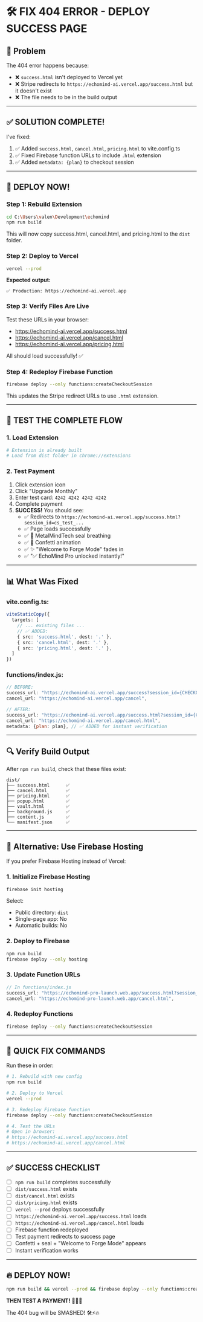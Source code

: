 # 🛠️ FIX 404 ERROR - DEPLOY SUCCESS PAGE

## 🎯 Problem

The 404 error happens because:
- ❌ `success.html` isn't deployed to Vercel yet
- ❌ Stripe redirects to `https://echomind-ai.vercel.app/success.html` but it doesn't exist
- ❌ The file needs to be in the build output

---

## ✅ SOLUTION COMPLETE!

I've fixed:
1. ✅ Added `success.html`, `cancel.html`, `pricing.html` to vite.config.ts
2. ✅ Fixed Firebase function URLs to include `.html` extension
3. ✅ Added `metadata: {plan}` to checkout session

---

## 🚀 DEPLOY NOW!

### **Step 1: Rebuild Extension**
```bash
cd C:\Users\valen\Development\echomind
npm run build
```

This will now copy success.html, cancel.html, and pricing.html to the `dist` folder.

### **Step 2: Deploy to Vercel**
```bash
vercel --prod
```

**Expected output:**
```
✅ Production: https://echomind-ai.vercel.app
```

### **Step 3: Verify Files Are Live**

Test these URLs in your browser:
- https://echomind-ai.vercel.app/success.html
- https://echomind-ai.vercel.app/cancel.html
- https://echomind-ai.vercel.app/pricing.html

All should load successfully! ✅

### **Step 4: Redeploy Firebase Function**
```bash
firebase deploy --only functions:createCheckoutSession
```

This updates the Stripe redirect URLs to use `.html` extension.

---

## 🧪 TEST THE COMPLETE FLOW

### **1. Load Extension**
```bash
# Extension is already built
# Load from dist folder in chrome://extensions
```

### **2. Test Payment**
1. Click extension icon
2. Click "Upgrade Monthly"
3. Enter test card: `4242 4242 4242 4242`
4. Complete payment
5. **SUCCESS!** You should see:
   - ✅ Redirects to `https://echomind-ai.vercel.app/success.html?session_id=cs_test_...`
   - ✅ Page loads successfully
   - ✅ 🧿 MetalMindTech seal breathing
   - ✅ 🎊 Confetti animation
   - ✅ ✨ "Welcome to Forge Mode" fades in
   - ✅ "✅ EchoMind Pro unlocked instantly!"

---

## 📊 What Was Fixed

### **vite.config.ts:**
```typescript
viteStaticCopy({
  targets: [
    // ... existing files ...
    // ✅ ADDED:
    { src: 'success.html', dest: '.' },
    { src: 'cancel.html', dest: '.' },
    { src: 'pricing.html', dest: '.' },
  ]
})
```

### **functions/index.js:**
```javascript
// BEFORE:
success_url: "https://echomind-ai.vercel.app/success?session_id={CHECKOUT_SESSION_ID}",
cancel_url: "https://echomind-ai.vercel.app/cancel",

// AFTER:
success_url: "https://echomind-ai.vercel.app/success.html?session_id={CHECKOUT_SESSION_ID}",
cancel_url: "https://echomind-ai.vercel.app/cancel.html",
metadata: {plan: plan}, // ✅ ADDED for instant verification
```

---

## 🔍 Verify Build Output

After `npm run build`, check that these files exist:

```
dist/
├── success.html      ✅
├── cancel.html       ✅
├── pricing.html      ✅
├── popup.html        ✅
├── vault.html        ✅
├── background.js     ✅
├── content.js        ✅
└── manifest.json     ✅
```

---

## 🎯 Alternative: Use Firebase Hosting

If you prefer Firebase Hosting instead of Vercel:

### **1. Initialize Firebase Hosting**
```bash
firebase init hosting
```

Select:
- Public directory: `dist`
- Single-page app: No
- Automatic builds: No

### **2. Deploy to Firebase**
```bash
npm run build
firebase deploy --only hosting
```

### **3. Update Function URLs**
```javascript
// In functions/index.js
success_url: "https://echomind-pro-launch.web.app/success.html?session_id={CHECKOUT_SESSION_ID}",
cancel_url: "https://echomind-pro-launch.web.app/cancel.html",
```

### **4. Redeploy Functions**
```bash
firebase deploy --only functions:createCheckoutSession
```

---

## 🚀 QUICK FIX COMMANDS

Run these in order:

```bash
# 1. Rebuild with new config
npm run build

# 2. Deploy to Vercel
vercel --prod

# 3. Redeploy Firebase function
firebase deploy --only functions:createCheckoutSession

# 4. Test the URLs
# Open in browser:
# https://echomind-ai.vercel.app/success.html
# https://echomind-ai.vercel.app/cancel.html
```

---

## ✅ SUCCESS CHECKLIST

- [ ] `npm run build` completes successfully
- [ ] `dist/success.html` exists
- [ ] `dist/cancel.html` exists
- [ ] `dist/pricing.html` exists
- [ ] `vercel --prod` deploys successfully
- [ ] `https://echomind-ai.vercel.app/success.html` loads
- [ ] `https://echomind-ai.vercel.app/cancel.html` loads
- [ ] Firebase function redeployed
- [ ] Test payment redirects to success page
- [ ] Confetti + seal + "Welcome to Forge Mode" appears
- [ ] Instant verification works

---

## 🔥 DEPLOY NOW!

```bash
npm run build && vercel --prod && firebase deploy --only functions:createCheckoutSession
```

**THEN TEST A PAYMENT!** 🎊🧿💎

The 404 bug will be SMASHED! 🛠️⚡🔥
